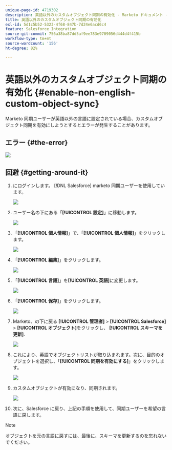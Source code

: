 ```yaml
---
unique-page-id: 4719302
description: 英語以外のカスタムオブジェクト同期の有効化 - Marketo ドキュメント - 製品ドキュメント
title: 英語以外のカスタムオブジェクト同期の有効化
exl-id: 5d1c5b52-5323-4f68-847b-7d24e6acd6c4
feature: Salesforce Integration
source-git-commit: 756a38ba87dd5af9ee783e9709056d444d4f415b
workflow-type: tm+mt
source-wordcount: '156'
ht-degree: 82%

---
```


# 英語以外のカスタムオブジェクト同期の有効化 {#enable-non-english-custom-object-sync}

Marketo 同期ユーザーが英語以外の言語に設定されている場合、カスタムオブジェクト同期を有効にしようとするとエラーが発生することがあります。

## エラー {#the-error}

![](assets/image2014-12-10-13-3a17-3a51.png)

## 回避 {#getting-around-it}

1. にログインします。 [!DNL Salesforce] marketo 同期ユーザーを使用しています。

   ![](assets/image2014-12-10-13-3a18-3a1.png)

1. ユーザー名の下にある「**[!UICONTROL 設定]**」に移動します。

   ![](assets/image2014-12-10-13-3a18-3a11.png)

1. 「**[!UICONTROL 個人情報]**」で、「**[!UICONTROL 個人情報]**」をクリックします。

   ![](assets/image2014-12-10-13-3a18-3a22.png)

1. 「**[!UICONTROL 編集]**」をクリックします。

   ![](assets/image2014-12-10-13-3a18-3a32.png)

1. 「**[!UICONTROL 言語]**」を&#x200B;**[!UICONTROL 英語]**&#x200B;に変更します。

   ![](assets/image2014-12-10-13-3a18-3a45.png)

1. 「**[!UICONTROL 保存]**」をクリックします。

   ![](assets/image2014-12-10-13-3a18-3a55.png)

1. Marketo、の下に戻る **[!UICONTROL 管理者]** > **[!UICONTROL Salesforce]** > **[!UICONTROL オブジェクト]**&#x200B;をクリックし、 **[!UICONTROL スキーマを更新]**.

   ![](assets/image2014-12-10-13-3a19-3a6.png)

1. これにより、英語でオブジェクトリストが取り込まれます。次に、目的のオブジェクトを選択し、「**[!UICONTROL 同期を有効にする]**」をクリックします。

   ![](assets/image2014-12-10-13-3a19-3a16.png)

1. カスタムオブジェクトが有効になり、同期されます。

   ![](assets/image2014-12-10-13-3a19-3a26.png)

1. 次に、Salesforce に戻り、上記の手順を使用して、同期ユーザーを希望の言語に戻します。

>[!NOTE]
>
>オブジェクトを元の言語に戻すには、最後に、スキーマを更新するのを忘れないでください。
